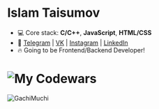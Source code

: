 # Islam Taisumov
+ 💻 Core stack: **C/С++**, **JavaScript**, **HTML/CSS** 
+ 🚀 [Telegram](https://t.me/taisumov) | [VK](https://www.vk.com/taisumoov) | [Instagram](https://www.instagram.com/_taisumov) | [LinkedIn](https://www.linkedin.com/in/taisumov/)
+ 🔥 Going to be Frontend/Backend Developer!
# ![My Codewars](https://www.codewars.com/users/taisumov/badges/large)
![GachiMuchi](https://www.google.com/url?sa=i&url=https%3A%2F%2Ftenor.com%2Fsearch%2Fgachi-gifs&psig=AOvVaw0xcQn-xeGbo1CP_95Bh5cC&ust=1634151731104000&source=images&cd=vfe&ved=0CAsQjRxqFwoTCPC76OPHxfMCFQAAAAAdAAAAABAI)
